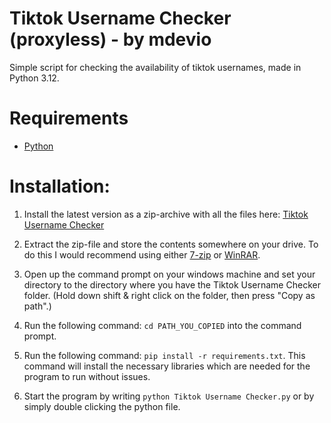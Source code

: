 # Tiktok Username Checker (proxyless) - by mdevio

Simple script for checking the availability of tiktok usernames, made in Python 3.12.

# Requirements

- [Python](https://www.python.org/downloads/)

# Installation:

1. Install the latest version as a zip-archive with all the files here: [Tiktok Username Checker](https://github.com/mdevio/tiktok-username-checker/archive/refs/tags/Release.zip)

2. Extract the zip-file and store the contents somewhere on your drive. To do this I would recommend using either [7-zip](https://www.7-zip.org/download.html) or [WinRAR](https://www.win-rar.com/download.html).

3. Open up the command prompt on your windows machine and set your directory to the directory where you have the Tiktok Username Checker folder. (Hold down shift & right click on the folder, then press "Copy as path".)

4. Run the following command: `cd PATH_YOU_COPIED` into the command prompt.

5. Run the following command: `pip install -r requirements.txt`. This command will install the necessary libraries which are needed for the program to run without issues.

6. Start the program by writing `python Tiktok Username Checker.py` or by simply double clicking the python file.
